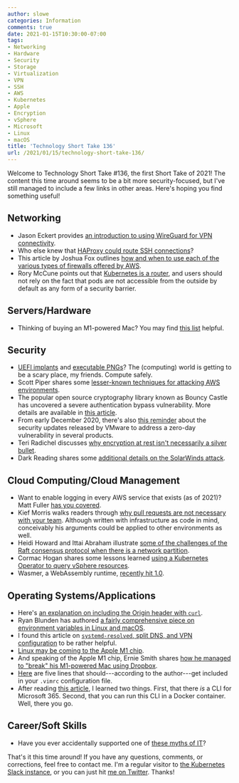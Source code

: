 ```yaml
---
author: slowe
categories: Information
comments: true
date: 2021-01-15T10:30:00-07:00
tags:
- Networking
- Hardware
- Security
- Storage
- Virtualization
- VPN
- SSH
- AWS
- Kubernetes
- Apple
- Encryption
- vSphere
- Microsoft
- Linux
- macOS
title: 'Technology Short Take 136'
url: /2021/01/15/technology-short-take-136/
---
```


Welcome to Technology Short Take #136, the first Short Take of 2021! The content this time around seems to be a bit more security-focused, but I've still managed to include a few links in other areas. Here's hoping you find something useful!<!--more-->

## Networking

* Jason Eckert provides [an introduction to using WireGuard for VPN connectivity][link-4].
* Who else knew that [HAProxy could route SSH connections][link-10]?
* This article by Joshua Fox outlines [how and when to use each of the various types of firewalls offered by AWS][link-13].
* Rory McCune points out that [Kubernetes is a router][link-20], and users should not rely on the fact that pods are not accessible from the outside by default as any form of a security barrier.

## Servers/Hardware

* Thinking of buying an M1-powered Mac? You may find [this list][link-12] helpful.

## Security

* [UEFI implants][link-23] and [executable PNGs][link-24]? The (computing) world is getting to be a scary place, my friends. Compute safely.
* Scott Piper shares some [lesser-known techniques for attacking AWS environments][link-2].
* The popular open source cryptography library known as Bouncy Castle has uncovered a severe authentication bypass vulnerability. More details are available in [this article][link-7].
* From early December 2020, there's also [this reminder][link-8] about the security updates released by VMware to address a zero-day vulnerability in several products.
* Teri Radichel discusses [why encryption at rest isn't necessarily a silver bullet][link-14].
* Dark Reading shares some [additional details on the SolarWinds attack][link-19].

## Cloud Computing/Cloud Management

* Want to enable logging in every AWS service that exists (as of 2021)? Matt Fuller [has you covered][link-1].
* Kief Morris walks readers through [why pull requests are not necessary with your team][link-3]. Although written with infrastructure as code in mind, conceivably his arguments could be applied to other environments as well.
* Heidi Howard and Ittai Abraham illustrate [some of the challenges of the Raft consensus protocol when there is a network partition][link-11].
* Cormac Hogan shares some lessons learned [using a Kubernetes Operator to query vSphere resources][link-22].
* Wasmer, a WebAssembly runtime, [recently hit 1.0][link-25].

## Operating Systems/Applications

* Here's [an explanation on including the Origin header with `curl`][link-5].
* Ryan Blunden has authored [a fairly comprehensive piece on environment variables in Linux and macOS][link-6].
* I found this article on [`systemd-resolved`, split DNS, and VPN configuration][link-9] to be rather helpful.
* [Linux may be coming to the Apple M1 chip][link-15].
* And speaking of the Apple M1 chip, Ernie Smith shares [how he managed to "break" his M1-powered Mac using Dropbox][link-16].
* [Here][link-17] are five lines that should---according to the author---get included in your `.vimrc` configuration file.
* After reading [this article][link-21], I learned two things. First, that there _is_ a CLI for Microsoft 365. Second, that you can run this CLI in a Docker container. Well, there you go.

## Career/Soft Skills

* Have you ever accidentally supported one of [these myths of IT][link-18]?

That's it this time around! If you have any questions, comments, or corrections, feel free to contact me. I'm a regular visitor to [the Kubernetes Slack instance][link-98], or you can just hit [me on Twitter][link-99]. Thanks!

[link-1]: https://matthewdf10.medium.com/how-to-enable-logging-on-every-aws-service-in-existence-circa-2021-5b9105b87c9
[link-2]: https://tldrsec.com/blog/lesser-known-aws-attacks/
[link-3]: https://infrastructure-as-code.com/book/2021/01/02/pull-requests.html
[link-4]: https://jasoneckert.github.io/myblog/an-introduction-to-wireguard-vpn/
[link-5]: https://dannyda.com/2021/01/11/how-to-include-origin-in-curl-command-how-to-send-a-regular-cross-origin-resource-sharing-cors-request-using-curl/
[link-6]: https://doppler.com/blog/how-to-set-environment-variables-in-linux-and-mac
[link-7]: https://www.bleepingcomputer.com/news/security/bouncy-castle-crypto-authentication-bypass-vulnerability-revealed/
[link-8]: https://www.bleepingcomputer.com/news/security/vmware-fixes-zero-day-vulnerability-reported-by-the-nsa/
[link-9]: https://blogs.gnome.org/mcatanzaro/2020/12/17/understanding-systemd-resolved-split-dns-and-vpn-configuration/
[link-10]: https://www.haproxy.com/blog/route-ssh-connections-with-haproxy/
[link-11]: https://decentralizedthoughts.github.io/2020-12-12-raft-liveness-full-omission/
[link-12]: https://isapplesiliconready.com/for/m1
[link-13]: https://blog.doit-intl.com/aws-firewalls-101-how-and-when-to-use-each-one-d4ad8087a6b3
[link-14]: https://medium.com/cloud-security/the-encryption-fallacy-6872435bdef6
[link-15]: https://thetechnologygeek.org/linux-could-be-coming-to-the-apple-m1-chip/
[link-16]: https://debugger.medium.com/how-to-break-apples-m1-chip-ccdcbe3bf0df
[link-17]: https://swordandsignals.com/2020/12/13/5-lines-in-vimrc.html
[link-18]: https://networktherapy.wordpress.com/2010/12/08/the-myths-of-it-part-2/
[link-19]: https://www.darkreading.com/threat-intelligence/more-solarwinds-attack-details-emerge/d/d-id/1339885
[link-20]: https://raesene.github.io/blog/2021/01/03/Kubernetes-is-a-router/
[link-21]: https://pnp.github.io/cli-microsoft365/user-guide/run-cli-in-docker-container/
[link-22]: https://cormachogan.com/2021/01/04/using-a-kubernetes-operator-to-query-vsphere-resources/?amp=1
[link-23]: https://eclypsium.com/2020/10/14/protecting-your-organizations-from-mosaicregressor-and-other-uefi-implants/
[link-24]: https://djharper.dev/post/2020/12/26/executable-pngs/
[link-25]: https://medium.com/wasmer/wasmer-1-0-3f86ca18c043
[link-98]: https://kubernetes.slack.com/
[link-99]: https://twitter.com/scott_lowe
